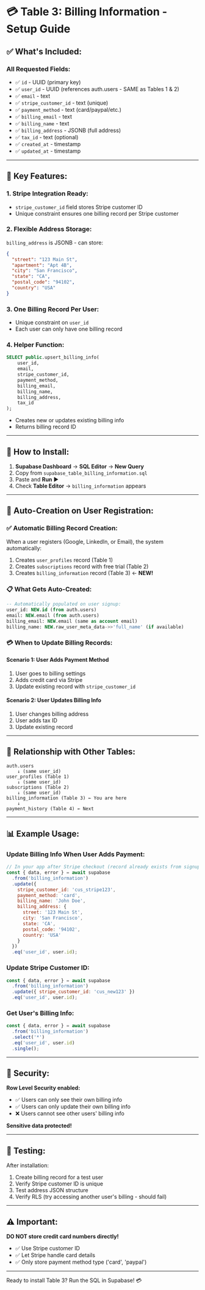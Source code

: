 # 💳 Table 3: Billing Information - Setup Guide

## ✅ What's Included:

### All Requested Fields:
- ✅ `id` - UUID (primary key)
- ✅ `user_id` - UUID (references auth.users - SAME as Tables 1 & 2)
- ✅ `email` - text
- ✅ `stripe_customer_id` - text (unique)
- ✅ `payment_method` - text (card/paypal/etc.)
- ✅ `billing_email` - text
- ✅ `billing_name` - text
- ✅ `billing_address` - JSONB (full address)
- ✅ `tax_id` - text (optional)
- ✅ `created_at` - timestamp
- ✅ `updated_at` - timestamp

---

## 🎯 Key Features:

### 1. Stripe Integration Ready:
- `stripe_customer_id` field stores Stripe customer ID
- Unique constraint ensures one billing record per Stripe customer

### 2. Flexible Address Storage:
`billing_address` is JSONB - can store:
```json
{
  "street": "123 Main St",
  "apartment": "Apt 4B",
  "city": "San Francisco",
  "state": "CA",
  "postal_code": "94102",
  "country": "USA"
}
```

### 3. One Billing Record Per User:
- Unique constraint on `user_id`
- Each user can only have one billing record

### 4. Helper Function:
```sql
SELECT public.upsert_billing_info(
    user_id,
    email,
    stripe_customer_id,
    payment_method,
    billing_email,
    billing_name,
    billing_address,
    tax_id
);
```
- Creates new or updates existing billing info
- Returns billing record ID

---

## 🚀 How to Install:

1. **Supabase Dashboard** → **SQL Editor** → **New Query**
2. Copy from `supabase_table_billing_information.sql`
3. Paste and **Run** ▶️
4. Check **Table Editor** → `billing_information` appears

---

## 🚀 Auto-Creation on User Registration:

### ✅ Automatic Billing Record Creation:
When a user registers (Google, LinkedIn, or Email), the system automatically:
1. Creates `user_profiles` record (Table 1)
2. Creates `subscriptions` record with free trial (Table 2)  
3. Creates `billing_information` record (Table 3) ← **NEW!**

### 📋 What Gets Auto-Created:
```sql
-- Automatically populated on user signup:
user_id: NEW.id (from auth.users)
email: NEW.email (from auth.users)
billing_email: NEW.email (same as account email)
billing_name: NEW.raw_user_meta_data->>'full_name' (if available)
```

### 💳 When to Update Billing Records:

#### Scenario 1: User Adds Payment Method
1. User goes to billing settings
2. Adds credit card via Stripe
3. Update existing record with `stripe_customer_id`

#### Scenario 2: User Updates Billing Info
1. User changes billing address
2. User adds tax ID
3. Update existing record

---

## 🔗 Relationship with Other Tables:

```
auth.users
    ↓ (same user_id)
user_profiles (Table 1)
    ↓ (same user_id)
subscriptions (Table 2)
    ↓ (same user_id)
billing_information (Table 3) ← You are here
    ↓
payment_history (Table 4) ← Next
```

---

## 📊 Example Usage:

### Update Billing Info When User Adds Payment:
```javascript
// In your app after Stripe checkout (record already exists from signup)
const { data, error } = await supabase
  .from('billing_information')
  .update({
    stripe_customer_id: 'cus_stripe123',
    payment_method: 'card',
    billing_name: 'John Doe',
    billing_address: {
      street: '123 Main St',
      city: 'San Francisco',
      state: 'CA',
      postal_code: '94102',
      country: 'USA'
    }
  })
  .eq('user_id', user.id);
```

### Update Stripe Customer ID:
```javascript
const { data, error } = await supabase
  .from('billing_information')
  .update({ stripe_customer_id: 'cus_new123' })
  .eq('user_id', user.id);
```

### Get User's Billing Info:
```javascript
const { data, error } = await supabase
  .from('billing_information')
  .select('*')
  .eq('user_id', user.id)
  .single();
```

---

## 🔐 Security:

**Row Level Security enabled:**
- ✅ Users can only see their own billing info
- ✅ Users can only update their own billing info
- ❌ Users cannot see other users' billing info

**Sensitive data protected!**

---

## 🧪 Testing:

After installation:
1. Create billing record for a test user
2. Verify Stripe customer ID is unique
3. Test address JSON structure
4. Verify RLS (try accessing another user's billing - should fail)

---

## ⚠️ Important:

**DO NOT store credit card numbers directly!**
- ✅ Use Stripe customer ID
- ✅ Let Stripe handle card details
- ✅ Only store payment method type ('card', 'paypal')

---

Ready to install Table 3? Run the SQL in Supabase! 💳

